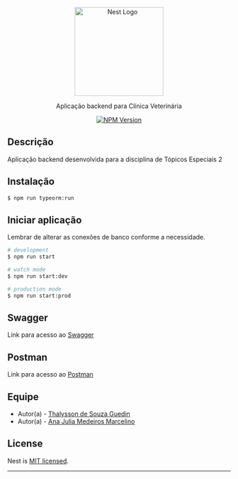 <p align="center">
  <a href="http://nestjs.com/" target="blank"><img src="https://i.pinimg.com/originals/6e/58/56/6e5856abe2b9da38b2180ee478c70f2d.jpg" width="200" alt="Nest Logo" /></a>
</p>

[circleci-image]: https://i.pinimg.com/originals/6e/58/56/6e5856abe2b9da38b2180ee478c70f2d.jpg
[circleci-url]: https://i.pinimg.com/originals/6e/58/56/6e5856abe2b9da38b2180ee478c70f2d.jpg

<p align="center">Aplicação backend para Clínica Veterinária</p>
<p align="center">
  <a href="https://www.npmjs.com/~nestjscore" target="_blank"><img src="https://img.shields.io/npm/v/@nestjs/core.svg" alt="NPM Version" /></a>
</p>

## Descrição

Aplicação backend desenvolvida para a disciplina de Tópicos Especiais 2

## Instalação

```bash
$ npm run typeorm:run
```

## Iniciar aplicação

Lembrar de alterar as conexões de banco conforme a necessidade.

```bash
# development
$ npm run start

# watch mode
$ npm run start:dev

# production mode
$ npm run start:prod
```

## Swagger
Link para acesso ao [Swagger](http://localhost:3000/api)
## Postman
Link para acesso ao [Postman](./Json//ClinicaVeterinaria_V01.postman_collection.json)

## Equipe

- Autor(a) - [Thalysson de Souza Guedin](https://github.com/Thalysson-Souza)
- Autor(a) - [Ana Julia Medeiros Marcelino](https://github.com/AnaJuliaMed/)

## License

Nest is [MIT licensed](LICENSE).
****
